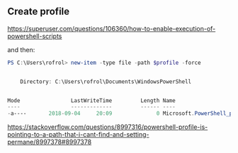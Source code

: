 ## Create profile

https://superuser.com/questions/106360/how-to-enable-execution-of-powershell-scripts

and then:

``` powershell
PS C:\Users\rofrol> new-item -type file -path $profile -force


    Directory: C:\Users\rofrol\Documents\WindowsPowerShell


Mode                LastWriteTime         Length Name
----                -------------         ------ ----
-a----       2018-09-04     20:09              0 Microsoft.PowerShell_profile.ps1
```

https://stackoverflow.com/questions/8997316/powershell-profile-is-pointing-to-a-path-that-i-cant-find-and-setting-permane/8997378#8997378
